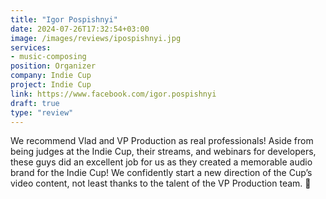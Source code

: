 ```yaml
---
title: "Igor Pospishnyi"
date: 2024-07-26T17:32:54+03:00
image: /images/reviews/ipospishnyi.jpg
services:
- music-composing
position: Organizer
company: Indie Cup
project: Indie Cup
link: https://www.facebook.com/igor.pospishnyi
draft: true
type: "review"
---
```


We recommend Vlad and VP Production as real professionals! Aside from being judges at the Indie Cup, their streams, and webinars for developers, these guys did an excellent job for us as they created a memorable audio brand for the Indie Cup! We confidently start a new direction of the Cup’s video content, not least thanks to the talent of the VP Production team. 💜